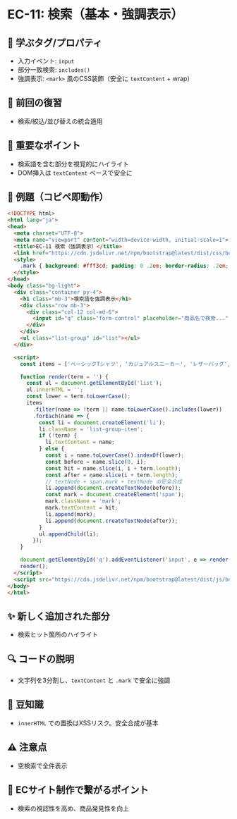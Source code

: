 # EC-11: 検索（基本・強調表示）

## 🧩 学ぶタグ/プロパティ
- 入力イベント: `input`
- 部分一致検索: `includes()`
- 強調表示: `<mark>` 風のCSS装飾（安全に `textContent` + wrap）

## 🔁 前回の復習
- 検索/絞込/並び替えの統合適用

## 📌 重要なポイント
- 検索語を含む部分を視覚的にハイライト
- DOM挿入は `textContent` ベースで安全に

## 🧪 例題（コピペ即動作）
```html
<!DOCTYPE html>
<html lang="ja">
<head>
  <meta charset="UTF-8">
  <meta name="viewport" content="width=device-width, initial-scale=1">
  <title>EC-11 検索（強調表示）</title>
  <link href="https://cdn.jsdelivr.net/npm/bootstrap@latest/dist/css/bootstrap.min.css" rel="stylesheet">
  <style>
    .mark { background: #fff3cd; padding: 0 .2em; border-radius: .2em; }
  </style>
</head>
<body class="bg-light">
  <div class="container py-4">
    <h1 class="mb-3">検索語を強調表示</h1>
    <div class="row mb-3">
      <div class="col-12 col-md-6">
        <input id="q" class="form-control" placeholder="商品名で検索..." />
      </div>
    </div>
    <ul class="list-group" id="list"></ul>
  </div>

  <script>
    const items = ['ベーシックTシャツ', 'カジュアルスニーカー', 'レザーバッグ', 'シャツ', 'ソックス'];

    function render(term = '') {
      const ul = document.getElementById('list');
      ul.innerHTML = '';
      const lower = term.toLowerCase();
      items
        .filter(name => !term || name.toLowerCase().includes(lower))
        .forEach(name => {
          const li = document.createElement('li');
          li.className = 'list-group-item';
          if (!term) {
            li.textContent = name;
          } else {
            const i = name.toLowerCase().indexOf(lower);
            const before = name.slice(0, i);
            const hit = name.slice(i, i + term.length);
            const after = name.slice(i + term.length);
            // textNode + span.mark + textNode の安全合成
            li.append(document.createTextNode(before));
            const mark = document.createElement('span');
            mark.className = 'mark';
            mark.textContent = hit;
            li.append(mark);
            li.append(document.createTextNode(after));
          }
          ul.appendChild(li);
        });
    }

    document.getElementById('q').addEventListener('input', e => render(e.target.value.trim()));
    render();
  </script>
  <script src="https://cdn.jsdelivr.net/npm/bootstrap@latest/dist/js/bootstrap.bundle.min.js"></script>
</body>
</html>
```

## ✨ 新しく追加された部分
- 検索ヒット箇所のハイライト

## 🔍 コードの説明
- 文字列を3分割し、`textContent` と `.mark` で安全に強調

## 📖 豆知識
- `innerHTML` での置換はXSSリスク。安全合成が基本

## ⚠️ 注意点
- 空検索で全件表示

## 🛒 ECサイト制作で繋がるポイント
- 検索の視認性を高め、商品発見性を向上
